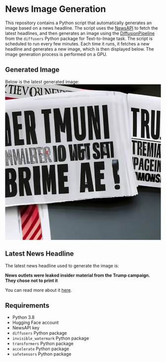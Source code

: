 # News Image Generation
This repository contains a Python script that automatically generates an image based on a news headline. The script uses the [NewsAPI](https://newsapi.org/) to fetch the latest headlines, and then generates an image using the [DiffusionPipeline](https://github.com/huggingface/diffusers) from the `diffusers` Python package for Text-to-Image task.
The script is scheduled to run every few minutes. Each time it runs, it fetches a new headline and generates a new image, which is then displayed below. The image generation process is performed on a GPU.

## Generated Image
Below is the latest generated image:
![Generated Image](image.png)

## Latest News Headline
The latest news headline used to generate the image is:

**News outlets were leaked insider material from the Trump campaign. They chose not to print it**

You can read more about it [here](https://news.google.com/rss/articles/CBMilwFBVV95cUxNallxb05HeXExU1JKUzJzeS15b2hGbkpwSDJUc096QV9XczB1TXdqS2ZORTZRbHc2YzhhZnh6VHphLThmNjFNdjBVcnM4T0lNT0NqM2oxeWxWUEJaMmdEdXhzQ2U0UzZSYl91RE5WV3diQU5pWFZlM2R0S2pZYVhKUlZKVDh6Wmx0VlFYd0RCMW5ZVnAtQjM4?oc=5).

## Requirements
- Python 3.8
- Hugging Face account
- NewsAPI key
- `diffusers` Python package
- `invisible_watermark` Python package
- `transformers` Python package
- `accelerate` Python package
- `safetensors` Python package
